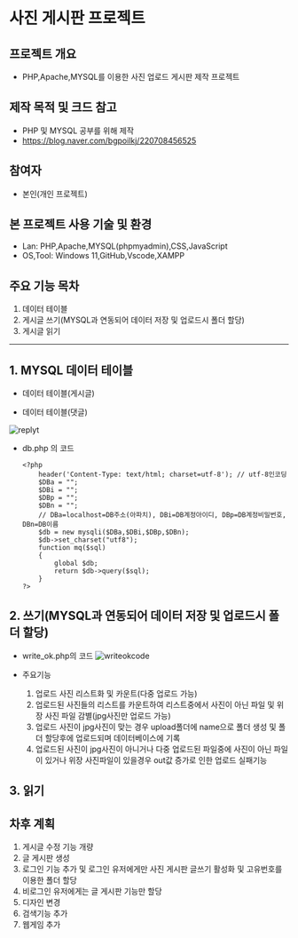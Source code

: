 # 사진 게시판 프로젝트
## 프로젝트 개요
* PHP,Apache,MYSQL를 이용한 사진 업로드 게시판 제작 프로젝트
## 제작 목적 및 크드 참고
* PHP 및 MYSQL 공부를 위해 제작
* https://blog.naver.com/bgpoilkj/220708456525
## 참여자
* 본인(개인 프로젝트)
## 본 프로젝트 사용 기술 및 환경
* Lan: PHP,Apache,MYSQL(phpmyadmin),CSS,JavaScript
* OS,Tool: Windows 11,GitHub,Vscode,XAMPP
## 주요 기능 목차
1. 데이터 테이블
2. 게시글 쓰기(MYSQL과 연동되어 데이터 저장 및 업로드시 폴더 할당)
3. 게시글 읽기
****
## 1. MYSQL 데이터 테이블
  * 데이터 테이블(게시글)



  * 데이터 테이블(댓글)

![replyt](https://github.com/KSL78/PHPboard/assets/53367924/5ec51a43-e778-4c6e-9fde-c316325874c8)

  * db.php 의 코드

        <?php
	        header('Content-Type: text/html; charset=utf-8'); // utf-8인코딩
	        $DBa = "";
	        $DBi = "";
	        $DBp = "";
	        $DBn = "";
	        // DBa=localhost=DB주소(아파치), DBi=DB계정아이디, DBp=DB계정비밀번호, DBn=DB이름
	        $db = new mysqli($DBa,$DBi,$DBp,$DBn); 
	        $db->set_charset("utf8");
	        function mq($sql)
	        {
		        global $db;
		        return $db->query($sql);
	        }
        ?>


## 2. 쓰기(MYSQL과 연동되어 데이터 저장 및 업로드시 폴더 할당)
  * write_ok.php의 코드
  	![writeokcode](https://github.com/KSL78/PHPboard/assets/53367924/5eb70d74-2688-4d58-a985-1a65f22b2db5)

  * 주요기능
    1. 업로드 사진 리스트화 및 카운트(다중 업로드 가능)
    2. 업로드된 사진들의 리스트를 카운트하여 리스트중에서 사진이 아닌 파일 및 위장 사진 파일 감별(jpg사진만 업로드 가능)
    3. 업로드 사진이 jpg사진이 맞는 경우 upload폴더에 name으로 폴더 생성 및 폴더 할당후에 업로드되며 데이터베이스에 기록
    4. 업로드된 사진이 jpg사진이 아니거나 다중 업로드된 파일중에 사진이 아닌 파일이 있거나 위장 사진파일이 있을경우 out값 증가로 인한 업로드 실패기능
## 3. 읽기

## 차후 계획
1. 게시글 수정 기능 개량
2. 글 게시판 생성
3. 로그인 기능 추가 및 로그인 유저에게만 사진 게시판 글쓰기 활성화 및 고유번호를 이용한 폴더 할당
4. 비로그인 유저에게는 글 게시판 기능만 할당
5. 디자인 변경
6. 검색기능 추가
7. 웹게임 추가

